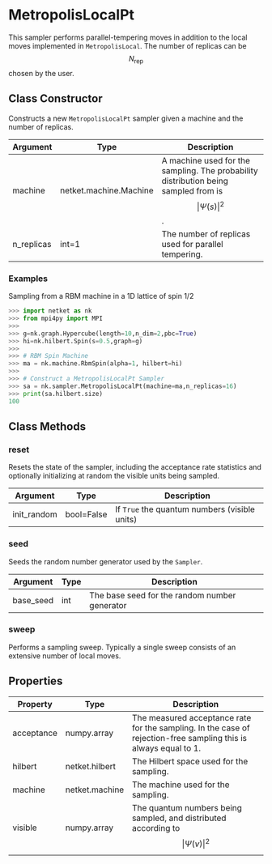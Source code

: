 # MetropolisLocalPt
This sampler performs parallel-tempering
    moves in addition to the local moves implemented in `MetropolisLocal`.
    The number of replicas can be $$ N_{\mathrm{rep}} $$ chosen by the user.

## Class Constructor
Constructs a new ``MetropolisLocalPt`` sampler given a machine
and the number of replicas.

| Argument |         Type         |                                            Description                                             |
|----------|----------------------|----------------------------------------------------------------------------------------------------|
|machine   |netket.machine.Machine|A machine used for the sampling. The probability distribution being sampled from is $$\|\Psi(s)\|^2$$.|
|n_replicas|int=1                 |The number of replicas used for parallel tempering.                                                 |


### Examples
Sampling from a RBM machine in a 1D lattice of spin 1/2

```python
>>> import netket as nk
>>> from mpi4py import MPI
>>>
>>> g=nk.graph.Hypercube(length=10,n_dim=2,pbc=True)
>>> hi=nk.hilbert.Spin(s=0.5,graph=g)
>>>
>>> # RBM Spin Machine
>>> ma = nk.machine.RbmSpin(alpha=1, hilbert=hi)
>>>
>>> # Construct a MetropolisLocalPt Sampler
>>> sa = nk.sampler.MetropolisLocalPt(machine=ma,n_replicas=16)
>>> print(sa.hilbert.size)
100

```



## Class Methods 
### reset
Resets the state of the sampler, including the acceptance rate statistics
and optionally initializing at random the visible units being sampled.

| Argument  |   Type   |                  Description                  |
|-----------|----------|-----------------------------------------------|
|init_random|bool=False|If ``True`` the quantum numbers (visible units)|


### seed
Seeds the random number generator used by the ``Sampler``.

|Argument |Type|                 Description                 |
|---------|----|---------------------------------------------|
|base_seed|int |The base seed for the random number generator|


### sweep
Performs a sampling sweep. Typically a single sweep
consists of an extensive number of local moves.



## Properties

| Property |               Type               |                                                        Description                                                        |
|----------|----------------------------------|---------------------------------------------------------------------------------------------------------------------------|
|acceptance|         numpy.array              | The measured acceptance rate for the sampling.         In the case of rejection-free sampling this is always equal to 1.  |
|hilbert   |         netket.hilbert           | The Hilbert space used for the sampling.                                                                                  |
|machine   |         netket.machine           | The machine used for the sampling.                                                                                        |
|visible   |                       numpy.array| The quantum numbers being sampled,                        and distributed according to $$\|\Psi(v)\|^2$$                    |


